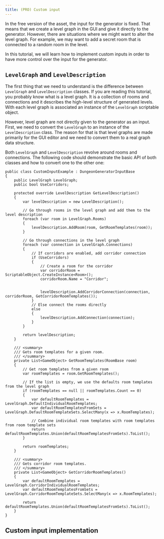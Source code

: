 ```yaml
---
title: (PRO) Custom input
---
```


In the free version of the asset, the input for the generator is fixed. That means that we create a level graph in the GUI and give it directly to the generator. However, there are situations where we might want to alter the level graph. For example, we may want to add a secret room that is connected to a random room in the level.

In this tutorial, we will learn how to implement custom inputs in order to have more control over the input for the generator.

## ```LevelGraph``` and ```LevelDescription```

The first thing that we need to understand is the difference between ```LevelGraph``` and ```LevelDescription``` classes. If you are reading this tutorial, you probably know what is a level graph. It is a collection of rooms and connections and it describes the high-level structure of generated levels. With each level graph is associated an instance of the ```LevelGraph``` scriptable object. 

However, level graph are not directly given to the generator as an input. First, we need to convert the ```LevelGraph``` to an instance of the ```LevelDescription``` class. The reason for that is that level graphs are made primarily for the GUI editor and we need to convert them to a real graph data structure.

Both ```LevelGraph``` and ```LevelDescription``` revolve around rooms and connections. The following code should demonstrate the basic API of both classes and how to convert one to the other one:

    public class CustomInputExample : DungeonGeneratorInputBase
    {
        public LevelGraph LevelGraph;
        public bool UseCorridors;

        protected override LevelDescription GetLevelDescription()
        {
            var levelDescription = new LevelDescription();

            // Go through rooms in the level graph and add them to the level description
            foreach (var room in LevelGraph.Rooms)
            {
                levelDescription.AddRoom(room, GetRoomTemplates(room));
            }

            // Go through connections in the level graph
            foreach (var connection in LevelGraph.Connections)
            {
                // If corridors are enabled, add corridor connection
                if (UseCorridors)
                {
                    // Create a room for the corridor
                    var corridorRoom = ScriptableObject.CreateInstance<Room>();
                    corridorRoom.Name = "Corridor";


                    levelDescription.AddCorridorConnection(connection, corridorRoom, GetCorridorRoomTemplates());
                }
                // Else connect the rooms directly
                else
                {
                    levelDescription.AddConnection(connection);
                }
            }

            return levelDescription;
        }

        /// <summary>
        /// Gets room templates for a given room.
        /// </summary>
        private List<GameObject> GetRoomTemplates(RoomBase room)
        {
            // Get room templates from a given room
            var roomTemplates = room.GetRoomTemplates();

            // If the list is empty, we use the defaults room templates from the level graph
            if (roomTemplates == null || roomTemplates.Count == 0)
            {
                var defaultRoomTemplates = LevelGraph.DefaultIndividualRoomTemplates;
                var defaultRoomTemplatesFromSets = LevelGraph.DefaultRoomTemplateSets.SelectMany(x => x.RoomTemplates);

                // Combine individual room templates with room templates from room template sets
                return defaultRoomTemplates.Union(defaultRoomTemplatesFromSets).ToList();
            }

            return roomTemplates;
        }

        /// <summary>
        /// Gets corridor room templates.
        /// </summary>
        private List<GameObject> GetCorridorRoomTemplates()
        {
            var defaultRoomTemplates = LevelGraph.CorridorIndividualRoomTemplates;
            var defaultRoomTemplatesFromSets = LevelGraph.CorridorRoomTemplateSets.SelectMany(x => x.RoomTemplates);

            return defaultRoomTemplates.Union(defaultRoomTemplatesFromSets).ToList();
        }
    }

## Custom input implementation